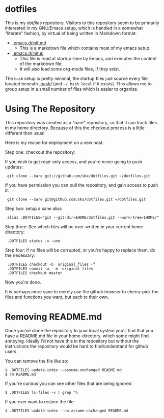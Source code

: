 # dotfiles

This is my _dotfiles_ repository.  Visitors to this repository seem to be primarily interested in my GNU/Emacs setup, which is handled in a somewhat "literate" fashion, by virtual of being written in Markdown format:

* [.emacs.d/init.md](.emacs.d/init.md)
  * This is a markdown file which contains most of my emacs setup.
* [.emacs.d/init.el](.emacs.d/init.el)
  * This file is read at startup-time by Emacs, and executes the content of the markdown file.
  * It will also load some org-mode files, if they exist.

The `bash` setup is pretty minimal, the startup files just source every file located beneath [.bash/](~/.bash/) (and `~/.bash.local` if it exists).  This allows me to group setup in a small number of files which is easier to organize.


# Using The Repository

This repository was created as a "bare" repository, so that it can track files in my home directory.  Because of this the checkout process is a little different than usual.

Here is my recipe for deployment on a new host:

Step one: checkout the repository:

If you wish to get read-only access, and you're never going to push updates:

     git clone --bare git://github.com/skx/dotfiles.git ~/dotfiles.git

If you have permission you can pull the repository, and gain access to push it:

     git clone --bare git@github.com:skx/dotfiles.git ~/dotfiles.git

Step two: setup a sane alias

     alias .DOTFILES="git --git-dir=$HOME/dotfiles.git --work-tree=$HOME/"

Step three: See which files will be over-written in your current home directory:

     .DOTFILES status -s -uno

Step four:  If no files will be corrupted, or you're happy to replace them, do the necessary:

     .DOTFILES checkout -b  original_files -f
     .DOTFILES commit -a  -m 'original files'
     .DOTFILES checkout master

Now you're done.

It is perhaps more sane to merely use the github browser to cherry-pick the files and functions you want, but each to their own.

# Removing README.md

Once you've clone the repository to your local system you'll find that you have a README.md file in your home-directory, which some might find annoying.  Ideally I'd not have this in the repository but without the instructions the repository would be hard to find/understand for github users.

You can remove the file like so:

    $ .DOTFILES update-index --assume-unchanged README.md
    $ rm README.md

If you're curious you can see other files that are being ignored:

    $ .DOTFILES ls-files -v | grep ^h

If you ever want to restore the file:

    $ .DOTFILES update-index --no-assume-unchanged README.md
